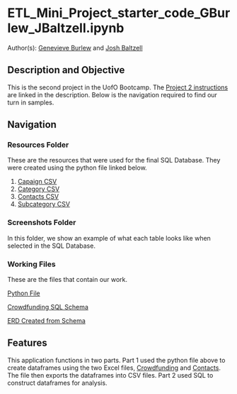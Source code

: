 # ETL_Mini_Project_starter_code_GBurlew_JBaltzell.ipynb
Author(s): [Genevieve Burlew](https://github.com/gburlew) and [Josh Baltzell](https://github.com/baltzelj)

## Description and Objective
This is the second project in the UofO Bootcamp. The [Project 2 instructions](https://bootcampspot.instructure.com/courses/5163/assignments/78000?module_item_id=1238696) are linked in the description. Below is the navigation required to find our turn in samples.

## Navigation
### Resources Folder
These are the resources that were used for the final SQL Database. They were created using the python file linked below.
1. [Capaign CSV](Resources/campaign.csv)
2. [Category CSV](Resources/category.csv)
3. [Contacts CSV](Resources/contacts.csv)
4. [Subcategory CSV](Resources/subcategory.csv)

### Screenshots Folder
In this folder, we show an example of what each table looks like when selected in the SQL Database.

### Working Files
These are the files that contain our work.

[Python File](ETL_Mini_Project_Starter_Code.ipynb)

[Crowdfunding SQL Schema](crowdfunding_db_schema.sql)

  [ERD Created from Schema](Project2ERD.png)

## Features
This application functions in two parts. Part 1 used the python file above to create dataframes using the two Excel files, [Crowdfunding](Resources/crowdfunding.xlsx) and [Contacts](Resources/contacts.xlsx). The file then exports the dataframes into CSV files. Part 2 used SQL to construct dataframes for analysis.
